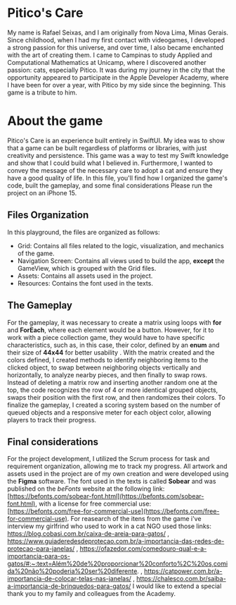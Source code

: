 # Pitico's Care

My name is Rafael Seixas, and I am originally from Nova Lima, Minas Gerais. Since childhood, when I had my first contact with videogames, I developed a strong passion for this universe, and over time, I also became enchanted with the art of creating them. I came to Campinas to study Applied and Computational Mathematics at Unicamp, where I discovered another passion: cats, especially Pitico. It was during my journey in the city that the opportunity appeared to participate in the Apple Developer Academy, where I have been for over a year, with Pitico by my side since the beginning. This game  is a tribute to him. 


# About the game

Pitico's Care is an experience built entirely in SwiftUI. My idea was to show that a game can be built regardless of platforms or libraries, with just creativity and persistence.
This game was a way to test my Swift knowledge and show that I could build what I believed in. Furthermore, I wanted to convey the message of the necessary care to adopt a cat and ensure they have a good quality of life.
In this file, you'll find how I organized the game's code, built the gameplay, and some final considerations
Please run the project on an iPhone 15.


## Files Organization

In this playground, the files are organized as follows:
-   Grid: Contains all files related to the logic, visualization, and mechanics of the game.
-   Navigation Screen: Contains all views used to build the app, **except** the GameView, which is grouped with the Grid files.
-   Assets: Contains all assets used in the project.
-   Resources: Contains the font used in the texts.


## The Gameplay

For the gameplay, it was necessary to create a matrix using loops with **for** and **ForEach**, where each element would be a button. However, for it to work with a piece collection game, they would have to have specific characteristics, such as, in this case, their color, defined by an **enum** and their size of **44x44** for better usability .
With the matrix created and the colors defined, I created methods to identify neighboring items to the clicked object, to swap between neighboring objects vertically and horizontally, to analyze nearby pieces, and then finally to swap rows. Instead of deleting a matrix row and inserting another random one at the top, the code recognizes the row of 4 or more identical grouped objects, swaps their position with the first row, and then randomizes their colors.
To finalize the gameplay, I created a scoring system based on the number of queued objects and a responsive meter for each object color, allowing players to track their progress.


## Final considerations

For the project development, I utilized the Scrum process for task and requirement organization, allowing me to track my progress. 
All artwork and assets used in the project are of my own creation and were developed using the **Figma** software. 
The font used in the texts is called **Sobear** and was published on the _beFonts_ website at the following link: [https://befonts.com/sobear-font.html](https://befonts.com/sobear-font.html), with a license for free commercial use: [https://befonts.com/free-for-commercial-use](https://befonts.com/free-for-commercial-use).
For reasearch of the itens from the game i've interview my girlfrind who used to work in a cat NGO used those links: https://blog.cobasi.com.br/caixa-de-areia-para-gatos/ ,  https://www.guiaderedesdeprotecao.com.br/a-importancia-das-redes-de-protecao-para-janelas/ ,  https://ofazedor.com/comedouro-qual-e-a-importancia-para-os-gatos/#:~:text=Além%20de%20proporcionar%20conforto%2C%20os,comida%20não%20poderia%20ser%20diferente. , https://catpower.com.br/a-importancia-de-colocar-telas-nas-janelas/ , https://chalesco.com.br/saiba-a-importancia-de-brinquedos-para-gatos/
 I would like to extend a special thank you to my family and colleagues from the Academy.
